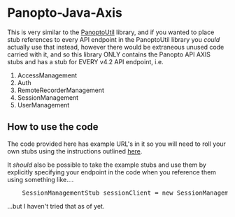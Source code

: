 Panopto-Java-Axis
=================

This is very similar to the [PanoptoUtil](https://github.com/andmar8/Panopto-Java-Util) library, and if you wanted to place stub references to every API endpoint in the PanoptoUtil library you *could* actually use that instead, however there would be extraneous unused code carried with it, and so this library ONLY contains the Panopto API AXIS stubs and has a stub for EVERY v4.2 API endpoint, i.e.

1. AccessManagement
2. Auth
3. RemoteRecorderManagement
4. SessionManagement
5. UserManagement

How to use the code
-------------------

The code provided here has example URL's in it so you will need to roll your own stubs using the instructions outlined [here](https://github.com/andmar8/Blackboard-Java-BB9.1-Plugin-for-Panopto/blob/master/README.md#creating-the-axis-162-stubs-for-your-server).

It *should* also be possible to take the example stubs and use them by explicitly specifying your endpoint in the code when you reference them using something like....

<pre>
	SessionManagementStub sessionClient = new SessionManagementStub("https://panoptoserver.example.com/Panopto/PublicAPISSL/4.2/SessionManagement.svc?wsdl");
</pre>

...but I haven't tried that as of yet.

